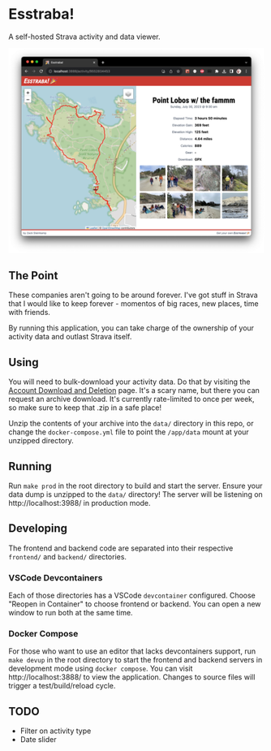 # Esstraba!

A self-hosted Strava activity and data viewer.

![Esstraba! Screenshot](screenshot.png)

## The Point

These companies aren't going to be around forever. I've got stuff in Strava that
I would like to keep forever - momentos of big races, new places, time with
friends.

By running this application, you can take charge of the ownership of your
activity data and outlast Strava itself.

## Using

You will need to bulk-download your activity data. Do that by visiting the
[Account Download and
Deletion](https://www.strava.com/athlete/delete_your_account) page. It's a scary
name, but there you can request an archive download. It's currently rate-limited
to once per week, so make sure to keep that .zip in a safe place!

Unzip the contents of your archive into the `data/` directory in this repo, or
change the `docker-compose.yml` file to point the `/app/data` mount at your
unzipped directory.

## Running

Run `make prod` in the root directory to build and start the server. Ensure your data dump is unzipped to the `data/` directory! The server will be listening on http://localhost:3988/ in production mode.

## Developing

The frontend and backend code are separated into their respective `frontend/` and `backend/` directories.

### VSCode Devcontainers
Each of those directories has a VSCode `devcontainer` configured. Choose "Reopen in Container" to choose frontend or backend. You can open a new window to run both at the same time.

### Docker Compose
For those who want to use an editor that lacks devcontainers support, run `make devup` in the root directory to start the frontend and backend servers in development mode using `docker compose`. You can visit http://localhost:3888/ to view the application. Changes to source files will trigger a test/build/reload cycle.

## TODO

- Filter on activity type
- Date slider
